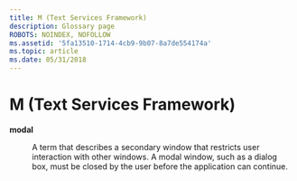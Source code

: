 ```yaml
---
title: M (Text Services Framework)
description: Glossary page
ROBOTS: NOINDEX, NOFOLLOW
ms.assetid: '5fa13510-1714-4cb9-9b07-8a7de554174a'
ms.topic: article
ms.date: 05/31/2018
---
```


# M (Text Services Framework)

<dl> <dt>

<span id="_tsf_modal_gly"></span><span id="_TSF_MODAL_GLY"></span>**modal**
</dt> <dd>

A term that describes a secondary window that restricts user interaction with other windows. A modal window, such as a dialog box, must be closed by the user before the application can continue.

</dd> </dl>

 

 




